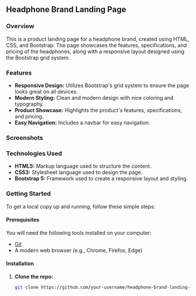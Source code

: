 ## Headphone Brand Landing Page

### Overview

This is a product landing page for a headphone brand, created using HTML, CSS, and Bootstrap. The page showcases the features, specifications, and pricing of the headphones, along with a responsive layout designed using the Bootstrap grid system.

### Features

- **Responsive Design:** Utilizes Bootstrap's grid system to ensure the page looks great on all devices.
- **Modern Styling:** Clean and modern design with nice coloring and typography.
- **Product Showcase:** Highlights the product's features, specifications, and pricing.
- **Easy Navigation:** Includes a navbar for easy navigation.

### Screenshots



### Technologies Used

- **HTML5:** Markup language used to structure the content.
- **CSS3:** Stylesheet language used to design the page.
- **Bootstrap 5:** Framework used to create a responsive layout and styling.

### Getting Started

To get a local copy up and running, follow these simple steps:

#### Prerequisites

You will need the following tools installed on your computer:

- [Git](https://git-scm.com)
- A modern web browser (e.g., Chrome, Firefox, Edge)

#### Installation

1. **Clone the repo:**
   ```sh
   git clone https://github.com/your-username/headphone-brand-landing-page.git
